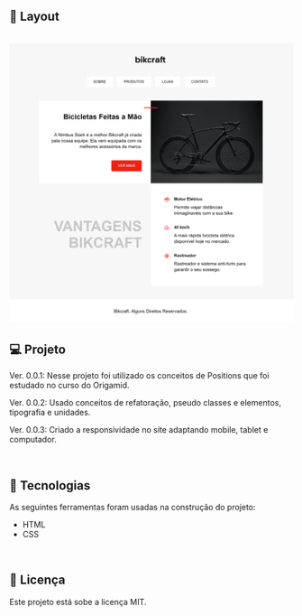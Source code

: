 ## 🎨 Layout

<br>

<div align="center">
  <img alt="Exercise Positions" src="images/exercicio_posicionamento.png" width="1000px">
</div>


## 💻 Projeto

<p>Ver. 0.0.1: Nesse projeto foi utilizado os conceitos de Positions que foi estudado no curso do Origamid.</p>
<p>Ver. 0.0.2: Usado conceitos de refatoração, pseudo classes e elementos, tipografia e unidades.</p>
<p>Ver. 0.0.3: Criado a responsividade no site adaptando mobile, tablet e computador.</p>


<br>

## 🚀 Tecnologias

<p>As seguintes ferramentas foram usadas na construção do projeto: </p>

- HTML
- CSS

<br>

## 📝 Licença

Este projeto está sobe a licença MIT.
